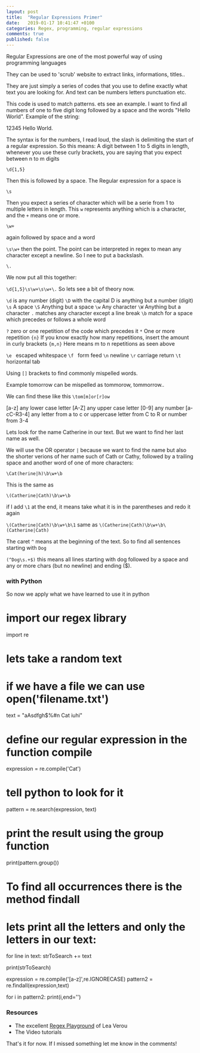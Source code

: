 ```yaml
---
layout: post
title:  "Regular Expressions Primer"
date:   2019-01-17 10:41:47 +0100
categories: Regex, programming, regular expressions
comments: true
published: false
---
```

<div class="message">
Regular Expressions are one of the most powerful way of using programming languages </div>

They can be used to 'scrub' website to extract links, informations, titles..

They are just simply a series of codes that you use to define exactly what text you are looking for. And text can be numbers letters punctuation etc.

This code is used to match patterns. ets see an example. I want to find all numbers of one to five digit long followed by a space and the words "Hello World". 
Example of the string:

12345 Hello World.

The syntax is for the numbers, I read loud, the slash is delimiting the start of a regular expression.
So this means: A digit between 1 to 5 digits in length, whenever you use these curly brackets, you are saying that you expect between n to m digits 

`\d{1,5}`

Then this is followed by a space. The Regular expression for a space is 

`\s`

Then you expect a series of character which will be a serie from 1 to multiple letters in length. This `w` represents anything which is a character, and the `+` means one or more.

`\w+`

again followed by space and a word

`\s\w+`
then the point. The point can be interpreted in regex to mean any character except a newline. So I nee to put a backslash.

`\.`

We now put all this together:

`\d{1,5}\s\w+\s\w+\.`
So lets see a bit of theory now.

`\d`   is any number (digit)
`\D`   with the capital D is anything but a number (digit)
`\s`   A space
`\S`   Anything but a space
`\w`   Any character
`\W`   Anything but a character
`.`    matches any character except a line break
`\b`   match for a space which precedes or follows a whole word

`?`    zero or one repetition of the code which precedes it
`*`    One or more repetition
`{n}`  If you know exactly how many repetitions, insert the amount in curly brackets
`{m,n}` Here means m to n repetitions as seen above

`\e `   escaped whitespace
`\f `   form feed
`\n`    newline
`\r`    carriage return
`\t `   horizontal tab
 
Using `[]` brackets to find commonly mispelled words. 

Example tomorrow can be mispelled as tommorow, tommorrow..

We can find these like this
`\tom[m]or[r]ow`

[a-z]    any lower case letter
[A-Z]    any upper case letter
[0-9]    any number 
[a-cC-R3-4]  any letter from a to c or uppercase letter from C to R or number from 3-4

Lets look for the name Catherine in our text. But we want to find her last name as well.

We will use the OR operator `|` because we want to find the name but also the shorter verions of her name such of Cath or Cathy, followed by a trailing space and another word of one of more characters:

`\Cat(herine|h)\b\w+\b`

This is the same as 

`\(Catherine|Cath)\b\w+\b`

if I add `\1` at the end, it means take what it is in the parentheses and redo it again 

`\(Catherine|Cath)\b\w+\b\1`  same as `\(Catherine|Cath)\b\w+\b\(Catherine|Cath)`

The caret `^` means at the beginning of the text.
So to find all sentences starting with `Dog`

`(^Dog\s.+$)`   this means all lines starting with dog followed by a space and any or more chars (but no newline) and ending ($).

### with Python

So now we apply what we have learned to use it in python

# import our regex library
import re
# lets take a random text
# if we have a file we can use open('filename.txt')
text = "aAsdfgh$%#n Cat iuhi"
# define our regular expression in the function compile
expression = re.compile('Cat')
# tell python to look for it
pattern = re.search(expression, text)
# print the result using the group function
print(pattern.group())

# To find all occurrences there is the method findall
# lets print all the letters and only the letters in our text:

for line in text:
    strToSearch += text
    
print(strToSearch)    

expression = re.compile('[a-z]',re.IGNORECASE)
pattern2 = re.findall(expression,text)

for i in pattern2:
    print(i,end='')
    
    
    
### Resources 

- The excellent [Regex Playground](https://leaverou.github.io/regexplained/) of Lea Verou 
- The Video tutorials 

That's it for now. If I missed something let me know in the comments! 



